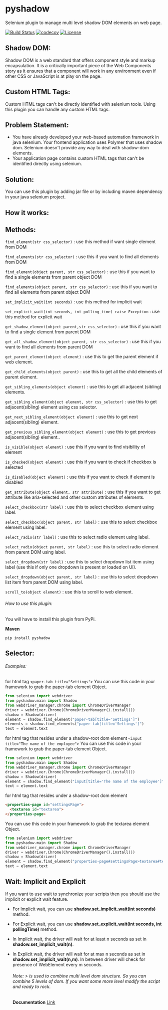 # pyshadow
Selenium plugin to manage multi level shadow DOM elements on web page.

[![Build Status](https://travis-ci.com/sukgu/pyshadow.svg?branch=master)](https://travis-ci.com/sukgu/pyshadow "Travis CI")
[![codecov](https://codecov.io/gh/sukgu/pyshadow/branch/master/graph/badge.svg)](https://codecov.io/gh/sukgu/pyshadow)
[![License](https://img.shields.io/badge/License-Apache%202.0-blue.svg)](https://opensource.org/licenses/Apache-2.0)

## Shadow DOM:
Shadow DOM is a web standard that offers component style and markup encapsulation. It is a critically important piece of the Web Components story as it ensures that a component will work in any environment even if other CSS or JavaScript is at play on the page.

## Custom HTML Tags:
Custom HTML tags can't be directly identified with selenium tools. Using this plugin you can handle any custom HTML tags.

## Problem Statement:
- You have already developed your web-based automation framework in java selenium. Your frontend application uses Polymer that uses shadow dom. Selenium doesn't provide any way to deal with shadow-dom elements.
- Your application page contains custom HTML tags that can't be identified directly using selenium.

## Solution:
You can use this plugin by adding jar file or by including maven dependency in your java selenium project.

## How it works:

## Methods:
  `find_element(str css_selector)` : use this method if want single element from DOM

  `find_elements(str css_selector)` : use this if you want to find all elements from DOM
  
  `find_element(object parent, str css_selector)` : use this if you want to find a single elements from parent object DOM
  
  `find_elements(object parent, str css_selector)` : use this if you want to find all elements from parent object DOM
  
  `set_implicit_wait(int seconds)` : use this method for implicit wait
    
  `set_explicit_wait(int seconds, int polling_time) raise Exception` : use this method for explicit wait
  
  `get_shadow_element(object parent,str css_selector)` : use this if you want to find a single element from parent DOM
  
  `get_all_shadow_element(object parent, str css_selector)` : use this if you want to find all elements from parent DOM
  
  `get_parent_element(object element)` : use this to get the parent element if web element.
  
  `get_child_elements(object parent)` : use this to get all the child elements of parent element.
  
  `get_sibling_elements(object element)` : use this to get all adjacent (sibling) elements.
  
  `get_sibling_element(object element, str css_selector)` : use this to get adjacent(sibling) element using css selector.
  
  `get_next_sibling_element(object element)` : use this to get next adjacent(sibling) element.
  
  `get_previous_sibling_element(object element)` : use this to get previous adjacent(sibling) element..
  
  `is_visible(object element)` : use this if you want to find visibility of element
  
  `is_checked(object element)` : use this if you want to check if checkbox is selected 
  
  `is_disabled(object element)` : use this if you want to check if element is disabled
  
  `get_attribute(object element, str attribute)` : use this if you want to get attribute like aria-selected and other custom attributes of elements.
  
  `select_checkbox(str label)` : use this to select checkbox element using label.
  
  `select_checkbox(object parent, str label)` : use this to select checkbox element using label.
  
  `select_radio(str label)` : use this to select radio element using label.
  
  `select_radio(object parent, str label)` : use this to select radio element from parent DOM using label.
  
  `select_dropdown(str label)` : use this to select dropdown list item using label (use this if only one dropdown is present or loaded on UI).
  
  `select_dropdown(object parent, str label)` : use this to select dropdown list item from parent DOM using label.
  
  `scroll_to(object element)` : use this to scroll to web element.
  
###### How to use this plugin:
  You will have to install this plugin from PyPi.
  
  **Maven**
  ```
  pip install pyshadow
  ```
  
## Selector:
  ###### Examples: 
  for html tag ``` <paper-tab title="Settings"> ```
  You can use this code in your framework to grab the paper-tab element Object.
  ```python
from selenium import webdriver
from pyshadow.main import Shadow
from webdriver_manager.chrome import ChromeDriverManager
driver = webdriver.Chrome(ChromeDriverManager().install())
shadow = Shadow(driver)
element = shadow.find_element("paper-tab[title='Settings']")
elements = shadow.find_elements("paper-tab[title='Settings']")
text = element.text
  ```
  for html tag that resides under a shadow-root dom element ``` <input title="The name of the employee"> ```
  You can use this code in your framework to grab the paper-tab element Object.
  ```python
from selenium import webdriver
from pyshadow.main import Shadow
from webdriver_manager.chrome import ChromeDriverManager
driver = webdriver.Chrome(ChromeDriverManager().install())
shadow = Shadow(driver)
element = shadow.find_element("input[title='The name of the employee']")
text = element.text
  ```
  for html tag that resides under a shadow-root dom element 
  ```html 
<properties-page id="settingsPage"> 
    <textarea id="textarea">
</properties-page>
  ```
  You can use this code in your framework to grab the textarea element Object.
  ```python
from selenium import webdriver
from pyshadow.main import Shadow
from webdriver_manager.chrome import ChromeDriverManager
driver = webdriver.Chrome(ChromeDriverManager().install())
shadow = Shadow(driver)
element = shadow.find_element("properties-page#settingsPage>textarea#textarea")
text = element.text
  ```
  
  ## Wait: Implicit and Explicit
If you want to use wait to synchronize your scripts then you should use the implicit or explicit wait feature.

* For Implicit wait, you can use **shadow.set_implicit_wait(int seconds)** method.
* For Explicit wait, you can use **shadow.set_explicit_wait(int seconds, int pollingTime)** method.

* In Implicit wait, the driver will wait for at least n seconds as set in **shadow.set_implicit_wait(n)**.
* In Explicit wait, the driver will wait for at max n seconds as set in **shadow.set_implicit_wait(n,m)**. In between driver will check for presence of WebElement every m seconds.
  
  ###### Note: > is used to combine multi level dom structure. So you can combine 5 levels of dom. If you want some more level modify the script and ready to rock.
  
  **Documentation** [Link](https://github.com/sukgu/pyshadow/wiki)
  
